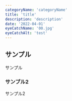 ```yaml
---
categoryName: 'categoryName'
title: 'title'
description: 'description'
date: '2022-04-01'
eyeCatchName: '00.jpg'
eyeCatchAlt: 'test'
---
```



## サンプル

サンプル

### サンプル2

サンプル2